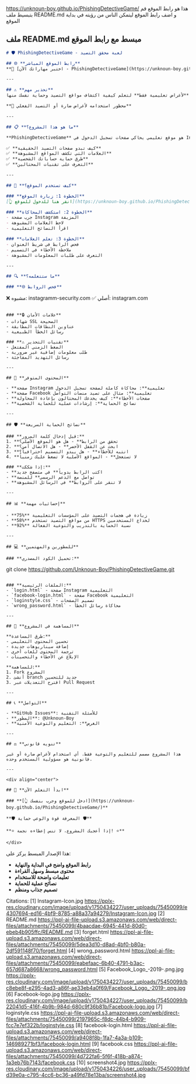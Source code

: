 https://unknoun-boy.github.io/PhishingDetectiveGame/ هذا هو رابط الموقع 
قم بتبسيط ملف README.md 
و اضف رابط الموقع ليتمكن الناس من رؤيته في بداية الموقع

## ملف README.md مبسط مع رابط الموقع

```markdown
# 🛡️ PhishingDetectiveGame - لعبة محقق التصيد

## 🌐 **رابط الموقع المباشر**
**🔗 [اختبر مهاراتك الآن - PhishingDetectiveGame](https://unknoun-boy.github.io/PhishingDetectiveGame/)**

---

## ⚠️ **تحذير مهم**
هذا المشروع **لأغراض تعليمية فقط** لتعلم كيفية اكتشاف مواقع التصيد وحماية نفسك منها.

**🚫 محظور استخدامه لأغراض ضارة أو التصيد الفعلي**

---

## 📋 **ما هو هذا المشروع؟**

**PhishingDetectiveGame** هو موقع تعليمي يحاكي صفحات تسجيل الدخول في Instagram و Facebook لتعليمك:

✅ **كيف تبدو صفحات التصيد الحقيقية**  
✅ **العلامات التي تكشف المواقع المشبوهة**  
✅ **طرق حماية حساباتك الشخصية**  
✅ **التعرف على تقنيات المحتالين**

---

## 🎯 **كيف تستخدم الموقع؟**

### **الخطوة 1: زيارة الموقع**
[👆 انقر هنا للدخول للموقع](https://unknoun-boy.github.io/PhishingDetectiveGame/)

### **الخطوة 2: استكشف المحاكاة**
- جرب صفحة Instagram المزيفة
- لاحظ العلامات المشبوهة
- اقرأ النصائح التعليمية

### **الخطوة 3: تعلم العلامات**
- فحص الرابط في شريط العنوان
- ملاحظة الأخطاء في التصميم
- التعرف على طلبات المعلومات المشبوهة

---

## 🔍 **ما ستتعلمه؟**

### **🌐 فحص الروابط**
```
❌ مشبوه: instagramm-security.com
✅ أصلي: instagram.com
```

### **🔒 علامات الأمان**
- شهادات SSL الصحيحة
- عناوين النطاقات المطابقة
- رسائل الخطأ الطبيعية

### **⚠️ تقنيات التحذير**
- الضغط الزمني المفتعل
- طلب معلومات إضافية غير ضرورية
- رسائل التهديد المفاجئة

---

## 📱 **المحتوى المتوفر**

- **صفحة Instagram تعليمية**: محاكاة كاملة لصفحة تسجيل الدخول
- **صفحة Facebook تعليمية**: مثال على تصيد منصات التواصل
- **صفحات الأخطاء**: كيف يخدعك المحتالون بإعادة المحاولة
- **نصائح الحماية**: إرشادات عملية للحماية الشخصية

---

## 🛡️ **نصائح الحماية السريعة**

### **قبل إدخال كلمة المرور:**
1. **تحقق من الرابط** - هل هو الموقع الأصلي؟
2. **ابحث عن القفل الأخضر** - هل الاتصال آمن؟
3. **انتبه للأخطاء** - هل يبدو التصميم احترافياً؟
4. **لا تستعجل** - المواقع الأصلية لا تضغط عليك زمنياً

### **إذا شككت:**
- **اكتب الرابط يدوياً** في متصفح جديد
- **تواصل مع الدعم الرسمي** للمنصة
- **لا تنقر على الروابط** في الرسائل المشبوهة

---

## 📊 **إحصائيات مهمة**

- **75%** زيادة في هجمات التصيد على المؤسسات التعليمية
- **58%** من مواقع التصيد تستخدم HTTPS لخداع المستخدمين
- **92%** نسبة الحماية بالتدريب والتوعية الفعالة

---

## 💻 **للمطورين والمهتمين**

### **تحميل الكود المصدري:**
```
git clone https://github.com/Unknoun-Boy/PhishingDetectiveGame.git
```

### **الملفات الرئيسية:**
- `login.html` - صفحة Instagram التعليمية
- `facebook-login.html` - صفحة Facebook التعليمية  
- `loginstyle.css` - تصميم الصفحات
- `wrong_password.html` - محاكاة رسائل الخطأ

---

## 🤝 **المساهمة في المشروع**

**طرق المساعدة:**
- تحسين المحتوى التعليمي
- إضافة سيناريوهات جديدة
- ترجمة المحتوى للغات أخرى
- الإبلاغ عن الأخطاء والتحسينات

**للمساهمة:**
1. Fork المشروع
2. أنشئ branch جديد للتحسين
3. اقترح التعديلات عبر Pull Request

---

## 📞 **التواصل**

- **GitHub Issues**: للأسئلة التقنية
- **المطور**: @Unknoun-Boy
- **الغرض**: التعليم والتوعية الأمنية

---

## ⚖️ **تنويه قانوني**

هذا المشروع مصمم للتعليم والتوعية فقط. أي استخدام لأغراض ضارة أو غير قانونية هو مسؤولية المستخدم وحده.

---

<div align="center">

## 🔗 **ابدأ التعلم الآن**

### **[👆 ادخل للموقع وجرب بنفسك](https://unknoun-boy.github.io/PhishingDetectiveGame/)**

**🛡️ المعرفة قوة والوعي حماية 🛡️**

**⭐ إذا أعجبك المشروع، لا تنس إعطاءه نجمة! ⭐**

</div>
```

هذا الإصدار المبسط يركز على:
- **رابط الموقع واضح في البداية والنهاية**
- **محتوى مبسط وسهل القراءة**
- **تعليمات واضحة للاستخدام**
- **نصائح عملية للحماية**
- **تصميم جذاب ومنظم**

Citations:
[1] Instagram-Icon.jpg https://pplx-res.cloudinary.com/image/upload/v1750434227/user_uploads/75450099/e4307694-ed16-4bf9-8785-a88a37a94279/Instagram-Icon.jpg
[2] README.md https://ppl-ai-file-upload.s3.amazonaws.com/web/direct-files/attachments/75450099/4baacdae-6945-441d-80d0-ebeb4b905ffc/README.md
[3] forget.html https://ppl-ai-file-upload.s3.amazonaws.com/web/direct-files/attachments/75450099/5dea3d10-d8ad-4bf0-b80a-2df591148f70/forget.html
[4] wrong_password.html https://ppl-ai-file-upload.s3.amazonaws.com/web/direct-files/attachments/75450099/eabefaac-6b40-4791-b3ac-657d687a8668/wrong_password.html
[5] Facebook_Logo_-2019-.png.jpg https://pplx-res.cloudinary.com/image/upload/v1750434227/user_uploads/75450099/bc8ebe8f-e295-4ad3-a86f-ae33eb4a0f69/Facebook_Logo_-2019-.png.jpg
[6] Facebook-logo.jpg https://pplx-res.cloudinary.com/image/upload/v1750434227/user_uploads/75450099/b22041d5-416f-4b9b-984d-680c9f36b81b/Facebook-logo.jpg
[7] loginstyle.css https://ppl-ai-file-upload.s3.amazonaws.com/web/direct-files/attachments/75450099/2197965c-f8dc-44b4-b909-fcc7e7ef322b/loginstyle.css
[8] facebook-login.html https://ppl-ai-file-upload.s3.amazonaws.com/web/direct-files/attachments/75450099/a9408f8b-1fa7-4a3a-b109-146989271bf3/facebook-login.html
[9] facebook.css https://ppl-ai-file-upload.s3.amazonaws.com/web/direct-files/attachments/75450099/4d722fa6-5f6f-418b-a874-1a3eb76b7143/facebook.css
[10] screenshot4.jpg https://pplx-res.cloudinary.com/image/upload/v1750434226/user_uploads/75450099/bfd39e0a-c795-4cc6-bc36-a49fd78e13ba/screenshot4.jpg
